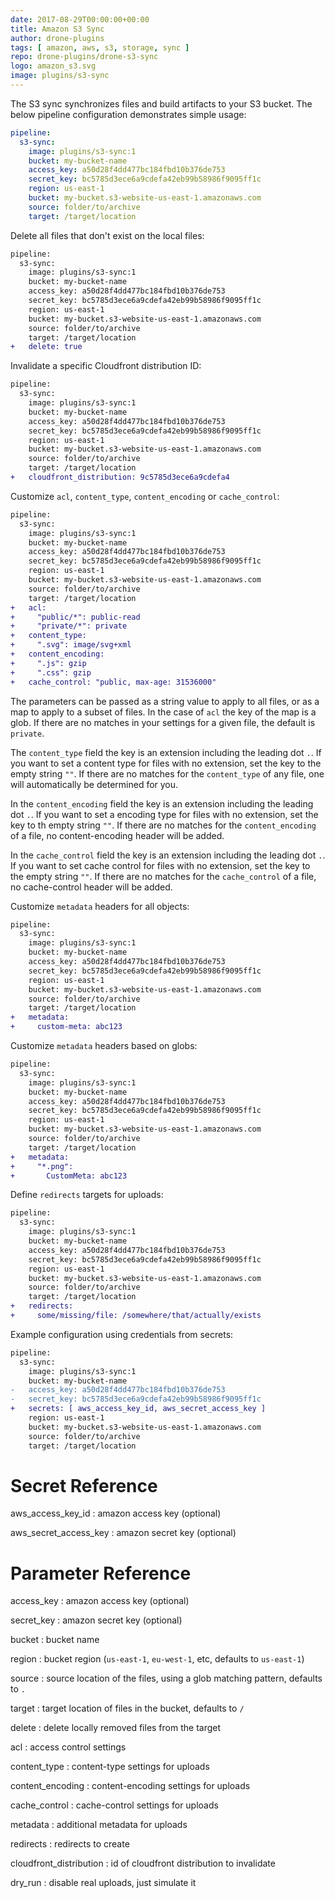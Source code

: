 ```yaml
---
date: 2017-08-29T00:00:00+00:00
title: Amazon S3 Sync
author: drone-plugins
tags: [ amazon, aws, s3, storage, sync ]
repo: drone-plugins/drone-s3-sync
logo: amazon_s3.svg
image: plugins/s3-sync
---
```


The S3 sync synchronizes files and build artifacts to your S3 bucket. The below pipeline configuration demonstrates simple usage:

```yaml
pipeline:
  s3-sync:
    image: plugins/s3-sync:1
    bucket: my-bucket-name
    access_key: a50d28f4dd477bc184fbd10b376de753
    secret_key: bc5785d3ece6a9cdefa42eb99b58986f9095ff1c
    region: us-east-1
    bucket: my-bucket.s3-website-us-east-1.amazonaws.com
    source: folder/to/archive
    target: /target/location
```

Delete all files that don't exist on the local files:

```diff
pipeline:
  s3-sync:
    image: plugins/s3-sync:1
    bucket: my-bucket-name
    access_key: a50d28f4dd477bc184fbd10b376de753
    secret_key: bc5785d3ece6a9cdefa42eb99b58986f9095ff1c
    region: us-east-1
    bucket: my-bucket.s3-website-us-east-1.amazonaws.com
    source: folder/to/archive
    target: /target/location
+   delete: true
```

Invalidate a specific Cloudfront distribution ID:

```diff
pipeline:
  s3-sync:
    image: plugins/s3-sync:1
    bucket: my-bucket-name
    access_key: a50d28f4dd477bc184fbd10b376de753
    secret_key: bc5785d3ece6a9cdefa42eb99b58986f9095ff1c
    region: us-east-1
    bucket: my-bucket.s3-website-us-east-1.amazonaws.com
    source: folder/to/archive
    target: /target/location
+   cloudfront_distribution: 9c5785d3ece6a9cdefa4
```

Customize `acl`, `content_type`, `content_encoding` or `cache_control`:

```diff
pipeline:
  s3-sync:
    image: plugins/s3-sync:1
    bucket: my-bucket-name
    access_key: a50d28f4dd477bc184fbd10b376de753
    secret_key: bc5785d3ece6a9cdefa42eb99b58986f9095ff1c
    region: us-east-1
    bucket: my-bucket.s3-website-us-east-1.amazonaws.com
    source: folder/to/archive
    target: /target/location
+   acl:
+     "public/*": public-read
+     "private/*": private
+   content_type:
+     ".svg": image/svg+xml
+   content_encoding:
+     ".js": gzip
+     ".css": gzip
+   cache_control: "public, max-age: 31536000"
```

The parameters can be passed as a string value to apply to all files, or as a map to apply to a subset of files. In the case of `acl` the key of the map is a glob. If there are no matches in your settings for a given file, the default is `private`.

The `content_type` field the key is an extension including the leading dot `.`. If you want to set a content type for files with no extension, set the key to the empty string `""`. If there are no matches for the `content_type` of any file, one will automatically be determined for you.

In the `content_encoding` field the key is an extension including the leading dot `.`. If you want to set a encoding type for files with no extension, set the key to th empty string `""`. If there are no matches for the `content_encoding` of a file, no content-encoding header will be added.

In the `cache_control` field the key is an extension including the leading dot `.`. If you want to set cache control for files with no extension, set the key to the empty string `""`. If there are no matches for the `cache_control` of a file, no cache-control header will be added.

Customize `metadata` headers for all objects:

```diff
pipeline:
  s3-sync:
    image: plugins/s3-sync:1
    bucket: my-bucket-name
    access_key: a50d28f4dd477bc184fbd10b376de753
    secret_key: bc5785d3ece6a9cdefa42eb99b58986f9095ff1c
    region: us-east-1
    bucket: my-bucket.s3-website-us-east-1.amazonaws.com
    source: folder/to/archive
    target: /target/location
+   metadata:
+     custom-meta: abc123
```

Customize `metadata` headers based on globs:

```diff
pipeline:
  s3-sync:
    image: plugins/s3-sync:1
    bucket: my-bucket-name
    access_key: a50d28f4dd477bc184fbd10b376de753
    secret_key: bc5785d3ece6a9cdefa42eb99b58986f9095ff1c
    region: us-east-1
    bucket: my-bucket.s3-website-us-east-1.amazonaws.com
    source: folder/to/archive
    target: /target/location
+   metadata:
+     "*.png":
+       CustomMeta: abc123
```

Define `redirects` targets for uploads:

```diff
pipeline:
  s3-sync:
    image: plugins/s3-sync:1
    bucket: my-bucket-name
    access_key: a50d28f4dd477bc184fbd10b376de753
    secret_key: bc5785d3ece6a9cdefa42eb99b58986f9095ff1c
    region: us-east-1
    bucket: my-bucket.s3-website-us-east-1.amazonaws.com
    source: folder/to/archive
    target: /target/location
+   redirects:
+     some/missing/file: /somewhere/that/actually/exists
```


Example configuration using credentials from secrets:

```diff
pipeline:
  s3-sync:
    image: plugins/s3-sync:1
    bucket: my-bucket-name
-   access_key: a50d28f4dd477bc184fbd10b376de753
-   secret_key: bc5785d3ece6a9cdefa42eb99b58986f9095ff1c
+   secrets: [ aws_access_key_id, aws_secret_access_key ]
    region: us-east-1
    bucket: my-bucket.s3-website-us-east-1.amazonaws.com
    source: folder/to/archive
    target: /target/location
```

# Secret Reference

aws_access_key_id
: amazon access key (optional)

aws_secret_access_key
: amazon secret key (optional)

# Parameter Reference

access_key
: amazon access key (optional)

secret_key
: amazon secret key (optional)

bucket
: bucket name

region
: bucket region (`us-east-1`, `eu-west-1`, etc, defaults to `us-east-1`)

source
: source location of the files, using a glob matching pattern, defaults to `.`

target
: target location of files in the bucket, defaults to `/`

delete
: delete locally removed files from the target

acl
: access control settings

content_type
: content-type settings for uploads

content_encoding
: content-encoding settings for uploads

cache_control
: cache-control settings for uploads

metadata
: additional metadata for uploads

redirects
: redirects to create

cloudfront_distribution
: id of cloudfront distribution to invalidate

dry_run
: disable real uploads, just simulate it
